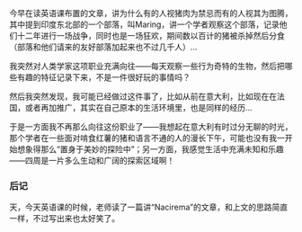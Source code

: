 今早在读英语课布置的文章，讲为什么有的人视猪肉为禁忌而有的人视其为图腾，其中提到印度东北部的一个部落，叫Maring，讲一个学者观察这个部落，记录他们十二年进行一场战争，同时也是一场狂欢，期间数以百计的猪被杀掉然后分食（部落和他们请来的友好部落加起来也不过几千人）…

我突然对人类学家这项职业充满向往——每天观察一些行为奇特的生物，然后把哪些有趣的特征记录下来，不是一件很好玩的事情吗？

然后我突然发现，我可能已经做过这件事了，比如从前在意大利，比如现在在法国，或者再加推广，其实在自己原本的生活环境里，也是同样的经历…

于是一方面我不再那么向往这份职业了——我想起在意大利有时过分无聊的时光，那个学者在一些面对啃食红薯的猪和语言不通的人的漫长下午，可能也没有我一开始想象得那么“置身于美妙的探险中”；另一方面，我感觉生活中充满未知和乐趣——四周是一片多么生动和广阔的探索区域啊！

### 后记

天，今天英语课的时候，老师读了一篇讲“Nacirema”的文章，和上文的思路简直一样，不过写出来也太好笑了。